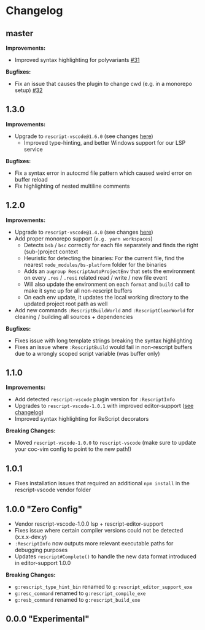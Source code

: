 # Changelog

## master

**Improvements:**

- Improved syntax highlighting for polyvariants [#31](https://github.com/rescript-lang/vim-rescript/pull/31)

**Bugfixes:**

- Fix an issue that causes the plugin to change cwd (e.g. in a monorepo setup) [#32](https://github.com/rescript-lang/vim-rescript/pull/32)

## 1.3.0

**Improvements:**

- Upgrade to `rescript-vscode@1.6.0` (see changes [here](https://github.com/rescript-lang/rescript-vscode/blob/master/CHANGELOG.md#106))
  - Improved type-hinting, and better Windows support for our LSP service

**Bugfixes:**

- Fix a syntax error in autocmd file pattern which caused weird error on buffer reload
- Fix highlighting of nested multiline comments

## 1.2.0

**Improvements:**

- Upgrade to `rescript-vscode@1.4.0` (see changes [here](https://github.com/rescript-lang/rescript-vscode/blob/1.0.4/HISTORY.md#104))
- Add proper monorepo support (`e.g. yarn workspaces`)
  - Detects `bsb` / `bsc` correctly for each file separately and finds the right (sub-)project context
  - Heuristic for detecting the binaries: For the current file, find the nearest `node_modules/bs-platform` folder for the binaries
  - Adds an `augroup RescriptAutoProjectEnv` that sets the environment on every `.res` / `.resi` related read / write / new file event
  - Will also update the environment on each `format` and `build` call to make it sync up for all non-rescript buffers
  - On each env update, it updates the local working directory to the updated project root path as well
- Add new commands `:RescriptBuildWorld` and `:RescriptCleanWorld` for cleaning / building all sources + dependencies

**Bugfixes:**

- Fixes issue with long template strings breaking the syntax highlighting
- Fixes an issue where `:RescriptBuild` would fail in non-rescript buffers due to a wrongly scoped script variable (was buffer only)

## 1.1.0

**Improvements:**

- Add detected `rescript-vscode` plugin version for `:RescriptInfo`
- Upgrades to `rescript-vscode-1.0.1` with improved editor-support ([see changelog](https://github.com/rescript-lang/rescript-editor-support/blob/master/Changes.md#release-101-of-rescript-vscode))
- Improved syntax highlighting for ReScript decorators

**Breaking Changes:**

- Moved `rescript-vscode-1.0.0` to `rescript-vscode` (make sure to update your coc-vim config to point to the new path!)


## 1.0.1

- Fixes installation issues that required an additional `npm install` in the rescript-vscode vendor folder

## 1.0.0 "Zero Config"

- Vendor rescript-vscode-1.0.0 lsp + rescript-editor-support
- Fixes issue where certain compiler versions could not be detected (x.x.x-dev.y)
- `:RescriptInfo` now outputs more relevant executable paths for debugging purposes
- Updates `rescript#Complete()` to handle the new data format introduced in editor-support 1.0.0

**Breaking Changes:**

- `g:rescript_type_hint_bin` renamed to `g:rescript_editor_support_exe`
- `g:resc_command` renamed to `g:rescript_compile_exe`
- `g:resb_command` renamed to `g:rescript_build_exe`


## 0.0.0 "Experimental"

